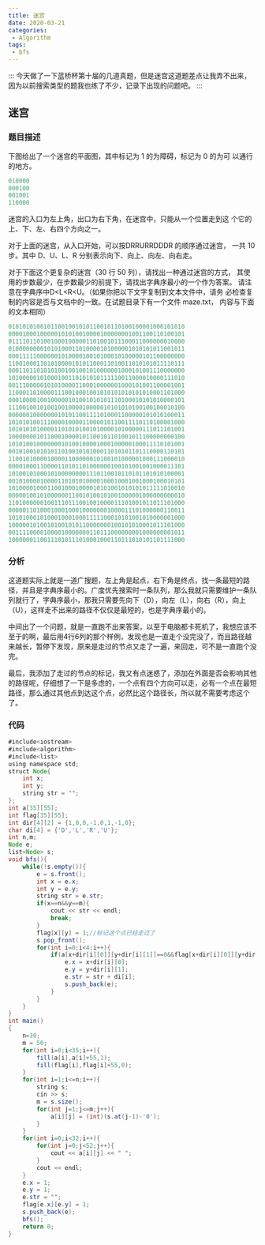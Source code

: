 ```yaml
---
title: 迷宫
date: 2020-03-21
categories:
 - Algorithm
tags:
 - bfs
---
```


:::
今天做了一下蓝桥杯第十届的几道真题，但是迷宫这道题差点让我弄不出来，因为以前搜索类型的题我也练了不少，记录下出现的问题吧。
:::

<!-- more -->

## 迷宫

### 题目描述

下图给出了一个迷宫的平面图，其中标记为 1 的为障碍，标记为 0 的为可 以通行的地方。

```yml
010000
000100
001001
110000
```

迷宫的入口为左上角，出口为右下角，在迷宫中，只能从一个位置走到这 个它的上、下、左、右四个方向之一。

对于上面的迷宫，从入口开始，可以按DRRURRDDDR 的顺序通过迷宫， 一共 10 步。其中 D、U、L、R 分别表示向下、向上、向左、向右走。

对于下面这个更复杂的迷宫（30 行 50 列），请找出一种通过迷宫的方式， 其使用的步数最少，在步数最少的前提下，请找出字典序最小的一个作为答案。 请注意在字典序中D<L<R<U。（如果你把以下文字复制到文本文件中，请务 必检查复制的内容是否与文档中的一致。在试题目录下有一个文件 maze.txt， 内容与下面的文本相同）

```yml
01010101001011001001010110010110100100001000101010
00001000100000101010010000100000001001100110100101
01111011010010001000001101001011100011000000010000
01000000001010100011010000101000001010101011001011
00011111000000101000010010100010100000101100000000
11001000110101000010101100011010011010101011110111
00011011010101001001001010000001000101001110000000
10100000101000100110101010111110011000010000111010
00111000001010100001100010000001000101001100001001
11000110100001110010001001010101010101010001101000
00010000100100000101001010101110100010101010000101
11100100101001001000010000010101010100100100010100
00000010000000101011001111010001100000101010100011
10101010011100001000011000010110011110110100001000
10101010100001101010100101000010100000111011101001
10000000101100010000101100101101001011100000000100
10101001000000010100100001000100000100011110101001
00101001010101101001010100011010101101110000110101
11001010000100001100000010100101000001000111000010
00001000110000110101101000000100101001001000011101
10100101000101000000001110110010110101101010100001
00101000010000110101010000100010001001000100010101
10100001000110010001000010101001010101011111010010
00000100101000000110010100101001000001000000000010
11010000001001110111001001000011101001011011101000
00000110100010001000100000001000011101000000110011
10101000101000100010001111100010101001010000001000
10000010100101001010110000000100101010001011101000
00111100001000010000000110111000000001000000001011
10000001100111010111010001000110111010101101111000
```

### 分析

这道题实际上就是一道广搜题，左上角是起点，右下角是终点，找一条最短的路径，并且是字典序最小的。广度优先搜索时一条队列，那么我就只需要维护一条队列就行了，字典序最小，那我只需要先向下（D），向左（L），向右（R），向上（U），这样走不出来的路径不仅仅是最短的，也是字典序最小的。

中间出了一个问题，就是一直跑不出来答案，以至于电脑都卡死机了，我想应该不至于的啊，最后用4行6列的那个样例，发现也是一直走个没完没了，而且路径越来越长，暂停下发现，原来是走过的节点又走了一遍，来回走，可不是一直跑个没完。

最后，我添加了走过的节点的标记，我又有点迷惑了，添加在外面是否会影响其他的路径呢，仔细想了一下是多虑的，一个点有四个方向可以走，必有一个点在最短路径，那么通过其他点到达这个点，必然比这个路径长，所以就不需要考虑这个了。

### 代码

```java
#include<iostream>
#include<algorithm>
#include<list>
using namespace std;
struct Node{
	int x;
	int y;
	string str = "";
};
int a[35][55];
int flag[35][55];
int dir[4][2] = {1,0,0,-1,0,1,-1,0};
char di[4] = {'D','L','R','U'};
int n,m;
Node e;
list<Node> s;
void bfs(){
	while(!s.empty()){
		e = s.front();
	    int x = e.x;
	    int y = e.y;
	    string str = e.str;
	    if(x==n&&y==m){
	    	cout << str << endl;
	    	break;
		}
	    flag[x][y] = 1;//标记这个点已经走过了 
	    s.pop_front();
	    for(int i=0;i<4;i++){
	    	if(a[x+dir[i][0]][y+dir[i][1]]==0&&flag[x+dir[i][0]][y+dir[i][1]]==0){
	    		e.x = x+dir[i][0];
	    		e.y = y+dir[i][1];
	    		e.str = str + di[i];
	    		s.push_back(e);
			}
		}
	}
}
int main()
{
	n=30;
	m = 50;
	for(int i=0;i<35;i++){
		fill(a[i],a[i]+55,1);
		fill(flag[i],flag[i]+55,0);
	}
	for(int i=1;i<=n;i++){
		string s;
		cin >> s;
		m = s.size();
		for(int j=1;j<=m;j++){
			a[i][j] = (int)(s.at(j-1)-'0');
		}
	}
	for(int i=0;i<32;i++){
		for(int j=0;j<52;j++){
			cout << a[i][j] << " ";
		}
		cout << endl;
	}
	e.x = 1;
	e.y = 1;
	e.str = "";
	flag[e.x][e.y] = 1;
	s.push_back(e);
	bfs();
	return 0; 
}
```